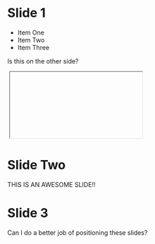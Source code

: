 # Slide 1

- Item One
- Item Two
- Item Three


Is this on the other side?

<img data-src="talk_images/test.jpg">
<iframe data-src="http://mulvany.net"></iframe>



<!-- .slide: data-background="#ff0000" -->
 <!-- .slide: data-transition="zoom" -->
# Slide Two

THIS IS AN AWESOME SLIDE!!



# Slide 3
Can I do a better job of positioning these slides?
